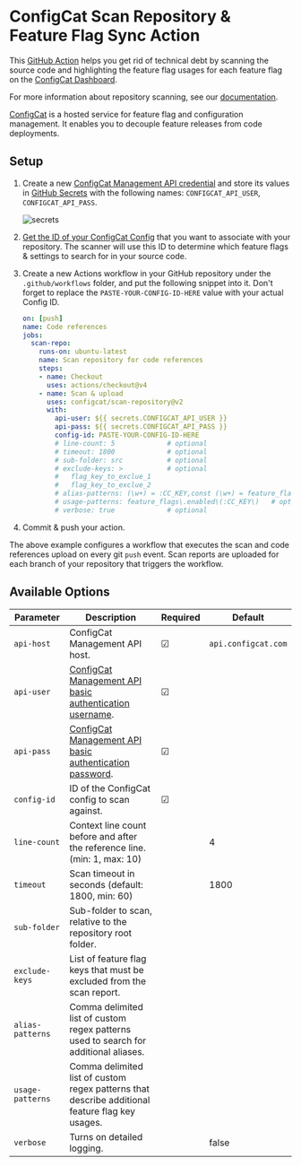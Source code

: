 # ConfigCat Scan Repository & Feature Flag Sync Action
This [GitHub Action](https://github.com/features/actions) helps you get rid of technical debt by scanning the source code and highlighting the feature flag usages for each feature flag on the [ConfigCat Dashboard](https://app.configcat.com).

For more information about repository scanning, see our [documentation](https://configcat.com/docs/advanced/code-references/overview).

[ConfigCat](https://configcat.com) is a hosted service for feature flag and configuration management. It enables you to decouple feature releases from code deployments.

## Setup
1. Create a new [ConfigCat Management API credential](https://app.configcat.com/my-account/public-api-credentials) and store its values in [GitHub Secrets](https://docs.github.com/en/actions/security-guides/encrypted-secrets#creating-encrypted-secrets-for-a-repository) with the following names: `CONFIGCAT_API_USER`, `CONFIGCAT_API_PASS`.

    ![secrets](https://raw.githubusercontent.com/configcat/scan-repository/main/assets/secrets.png  "secrets")

2. [Get the ID of your ConfigCat Config](https://configcat.com/docs/advanced/code-references/overview#config-id) that you want to associate with your repository. The scanner will use this ID to determine which feature flags & settings to search for in your source code.

3. Create a new Actions workflow in your GitHub repository under the `.github/workflows` folder, and put the following snippet into it.
Don't forget to replace the `PASTE-YOUR-CONFIG-ID-HERE` value with your actual Config ID.
    ```yaml
    on: [push]
    name: Code references
    jobs:
      scan-repo:
        runs-on: ubuntu-latest
        name: Scan repository for code references
        steps:
        - name: Checkout
          uses: actions/checkout@v4
        - name: Scan & upload
          uses: configcat/scan-repository@v2
          with:
            api-user: ${{ secrets.CONFIGCAT_API_USER }}
            api-pass: ${{ secrets.CONFIGCAT_API_PASS }}
            config-id: PASTE-YOUR-CONFIG-ID-HERE
            # line-count: 5             # optional
            # timeout: 1800             # optional
            # sub-folder: src           # optional
            # exclude-keys: >           # optional
            #   flag_key_to_exclue_1
            #   flag_key_to_exclue_2
            # alias-patterns: (\w+) = :CC_KEY,const (\w+) = feature_flags\.enabled\(:CC_KEY\) # optional, comma delimited alias patterns
            # usage-patterns: feature_flags\.enabled\(:CC_KEY\)   # optional, comma delimited flag key usage patterns
            # verbose: true             # optional
    ```

4. Commit & push your action.

The above example configures a workflow that executes the scan and code references upload on every git `push` event.
Scan reports are uploaded for each branch of your repository that triggers the workflow. 

## Available Options

| Parameter        | Description                                                                | Required   | Default             |
| ---------------- | -------------------------------------------------------------------------- | ---------- | ------------------- |
| `api-host`       | ConfigCat Management API host.                                             | &#9745;    | `api.configcat.com` |
| `api-user`       | [ConfigCat Management API basic authentication username](https://app.configcat.com/my-account/public-api-credentials). | &#9745;    |        |
| `api-pass`       | [ConfigCat Management API basic authentication password](https://app.configcat.com/my-account/public-api-credentials). | &#9745;    |        |
| `config-id`      | ID of the ConfigCat config to scan against.                                | &#9745;    |                     |
| `line-count`     | Context line count before and after the reference line. (min: 1, max: 10)  |            | 4                   |
| `timeout`        | Scan timeout in seconds (default: 1800, min: 60)                           |            | 1800                |
| `sub-folder`     | Sub-folder to scan, relative to the repository root folder.                |            |                     |
| `exclude-keys`   | List of feature flag keys that must be excluded from the scan report.      |            |                     |
| `alias-patterns` | Comma delimited list of custom regex patterns used to search for additional aliases. |  |                     |
| `usage-patterns` | Comma delimited list of custom regex patterns that describe additional feature flag key usages. |  |                     |
| `verbose`        | Turns on detailed logging.                                                 |            | false               |
